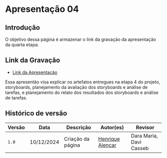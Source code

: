 # Apresentação 04

## Introdução

O objetivo dessa página é armazenar o link da gravação da apresentação da quarta etapa.

## Link da Gravação

* [Link da Apresentação]()

Essa apresentão visa explicar os artefatos entregues na etapa 4 do projeto, storyboards, planejamento da avaliação dos storyboards e análise de tarefas, e planejamento do relato dos resultados dos storyboards e análise de tarefas.

## Histórico de versão

| Versão | Data       | Descrição                                  | Autor(es)                                       | Revisor                 |
| ------ | ---------- | ------------------------------------------ | ----------------------------------------------- | ----------------------- |
| `1.0`  | 10/12/2024 | Criação da página                          | [Henrique Alencar](https://github.com/henryqma) | Dara Maria, Davi Casseb |
